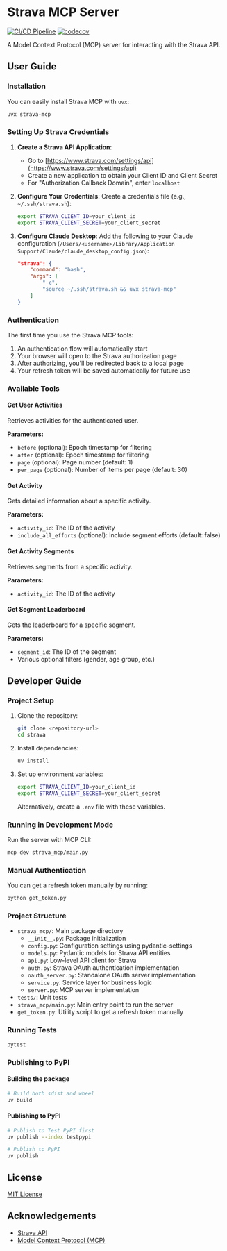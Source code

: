 # Strava MCP Server

[![CI/CD Pipeline](https://github.com/yorrickjansen/strava-mcp/actions/workflows/ci.yml/badge.svg)](https://github.com/yorrickjansen/strava-mcp/actions/workflows/ci.yml)
[![codecov](https://codecov.io/gh/yorrickjansen/strava-mcp/branch/main/graph/badge.svg)](https://codecov.io/gh/yorrickjansen/strava-mcp)

A Model Context Protocol (MCP) server for interacting with the Strava API.

## User Guide

### Installation

You can easily install Strava MCP with `uvx`:

```bash
uvx strava-mcp
```

### Setting Up Strava Credentials

1. **Create a Strava API Application**:
   - Go to [https://www.strava.com/settings/api](https://www.strava.com/settings/api)
   - Create a new application to obtain your Client ID and Client Secret
   - For "Authorization Callback Domain", enter `localhost`

2. **Configure Your Credentials**:
   Create a credentials file (e.g., `~/.ssh/strava.sh`):

   ```bash
   export STRAVA_CLIENT_ID=your_client_id
   export STRAVA_CLIENT_SECRET=your_client_secret
   ```

3. **Configure Claude Desktop**:
   Add the following to your Claude configuration (`/Users/<username>/Library/Application Support/Claude/claude_desktop_config.json`):

   ```json
   "strava": {
       "command": "bash",
       "args": [
           "-c",
           "source ~/.ssh/strava.sh && uvx strava-mcp"
       ]
   }
   ```

### Authentication

The first time you use the Strava MCP tools:

1. An authentication flow will automatically start
2. Your browser will open to the Strava authorization page
3. After authorizing, you'll be redirected back to a local page
4. Your refresh token will be saved automatically for future use

### Available Tools

#### Get User Activities
Retrieves activities for the authenticated user.

**Parameters:**
- `before` (optional): Epoch timestamp for filtering
- `after` (optional): Epoch timestamp for filtering
- `page` (optional): Page number (default: 1)
- `per_page` (optional): Number of items per page (default: 30)

#### Get Activity
Gets detailed information about a specific activity.

**Parameters:**
- `activity_id`: The ID of the activity
- `include_all_efforts` (optional): Include segment efforts (default: false)

#### Get Activity Segments
Retrieves segments from a specific activity.

**Parameters:**
- `activity_id`: The ID of the activity

#### Get Segment Leaderboard
Gets the leaderboard for a specific segment.

**Parameters:**
- `segment_id`: The ID of the segment
- Various optional filters (gender, age group, etc.)

## Developer Guide

### Project Setup

1. Clone the repository:
   ```bash
   git clone <repository-url>
   cd strava
   ```

2. Install dependencies:
   ```bash
   uv install
   ```

3. Set up environment variables:
   ```bash
   export STRAVA_CLIENT_ID=your_client_id
   export STRAVA_CLIENT_SECRET=your_client_secret
   ```
   Alternatively, create a `.env` file with these variables.

### Running in Development Mode

Run the server with MCP CLI:
```bash
mcp dev strava_mcp/main.py
```

### Manual Authentication

You can get a refresh token manually by running:
```bash
python get_token.py
```

### Project Structure

- `strava_mcp/`: Main package directory
  - `__init__.py`: Package initialization
  - `config.py`: Configuration settings using pydantic-settings
  - `models.py`: Pydantic models for Strava API entities
  - `api.py`: Low-level API client for Strava
  - `auth.py`: Strava OAuth authentication implementation
  - `oauth_server.py`: Standalone OAuth server implementation
  - `service.py`: Service layer for business logic
  - `server.py`: MCP server implementation
- `tests/`: Unit tests
- `strava_mcp/main.py`: Main entry point to run the server
- `get_token.py`: Utility script to get a refresh token manually

### Running Tests

```bash
pytest
```

### Publishing to PyPI

#### Building the package
```bash
# Build both sdist and wheel
uv build
```

#### Publishing to PyPI
```bash
# Publish to Test PyPI first
uv publish --index testpypi

# Publish to PyPI
uv publish
```

## License

[MIT License](LICENSE)

## Acknowledgements

- [Strava API](https://developers.strava.com/)
- [Model Context Protocol (MCP)](https://modelcontextprotocol.io/)
